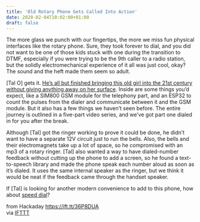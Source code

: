 ```yaml
---
title: 'Old Rotary Phone Gets Called Into Action'
date: 2020-02-04T10:02:00+01:00
draft: false
---
```


The more glass we punch with our fingertips, the more we miss fun physical interfaces like the rotary phone. Sure, they took forever to dial, and you did not want to be one of those kids stuck with one during the transition to DTMF, especially if you were trying to be the 9th caller to a radio station, but the solidly electromechanical experience of it all was just cool, okay? The sound and the heft made them seem so adult.

\[Tal O\] gets it. [He’s all but finished bringing this old girl into the 21st century without giving anything away on her surface](https://www.hackster.io/talofer99/taking-a-rotary-dial-phone-into-the-future-c974b2). Inside are some things you’d expect, like a SIM800 GSM module for the telephony part, and an ESP32 to count the pulses from the dialer and communicate between it and the GSM module. But it also has a few things we haven’t seen before. The entire journey is outlined in a five-part video series, and we’ve got part one dialed in for you after the break.

Although \[Tal\] got the ringer working to prove it could be done, he didn’t want to have a separate 12V circuit just to run the bells. Also, the bells and their electromagnets take up a lot of space, so he compromised with an mp3 of a rotary ringer. \[Tal\] also wanted a way to have dialed-number feedback without cutting up the phone to add a screen, so he found a text-to-speech library and made the phone speak each number aloud as soon as it’s dialed. It uses the same internal speaker as the ringer, but we think it would be neat if the feedback came through the handset speaker.

If \[Tal\] is looking for another modern convenience to add to this phone, how about [speed dial](https://hackaday.com/2019/09/24/finally-a-rotary-cell-phone-with-speed-dial/)?

  
  
from Hackaday https://ift.tt/36P8DUA  
via [IFTTT](https://ifttt.com/?ref=da&site=blogger)